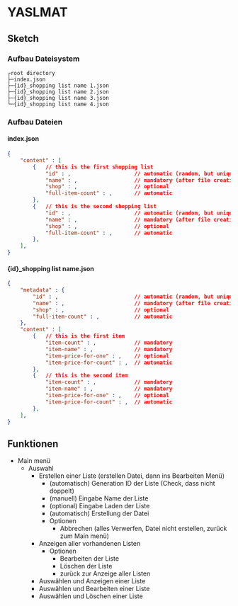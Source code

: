 # YASLMAT

## Sketch

### Aufbau Dateisystem

```
┌root directory
├─index.json
├─{id}_shopping list name 1.json
├─{id}_shopping list name 2.json
├─{id}_shopping list name 3.json
└─{id}_shopping list name 4.json
```

### Aufbau Dateien

#### index.json

```json
{
    "content" : [
        {   // this is the first shopping list
            "id" : ,                    // automatic (random, but unique)
            "name" : ,                  // mandatory (after file creation)
            "shop" : ,                  // optional
            "full-item-count" : ,       // automatic
        },
        {   // this is the second shopping list
            "id" : ,                    // automatic (random, but unique)
            "name" : ,                  // mandatory (after file creation)
            "shop" : ,                  // optional
            "full-item-count" : ,       // automatic
        },
    ],
}
```

#### {id}_shopping list name.json

```json
{
    "metadata" : {
        "id" : ,                        // automatic (random, but unique)
        "name" : ,                      // mandatory (after file creation)
        "shop" : ,                      // optional
        "full-item-count" : ,           // automatic
    },
    "content" : [
        {   // this is the first item
            "item-count" : ,            // mandatory
            "item-name" : ,             // mandatory
            "item-price-for-one" : ,    // optional
            "item-price-for-count" : ,  // automatic
        },
        {   // this is the second item
            "item-count" : ,            // mandatory
            "item-name" : ,             // mandatory
            "item-price-for-one" : ,    // optional
            "item-price-for-count" : ,  // automatic
        },
    ],
}
```

## Funktionen

- Main menü
  - Auswahl
    - Erstellen einer Liste (erstellen Datei, dann ins Bearbeiten Menü)
      - (automatisch) Generation ID der Liste (Check, dass nicht doppelt)
      - (manuell) Eingabe Name der Liste
      - (optional) Eingabe Laden der Liste
      - (automatisch) Erstellung der Datei
      - Optionen
        - Abbrechen (alles Verwerfen, Datei nicht erstellen, zurück zum Main menü)
    - Anzeigen aller vorhandenen Listen
      - Optionen
        - Bearbeiten der Liste
        - Löschen der Liste
        - zurück zur Anzeige aller Listen
    - Auswählen und Anzeigen einer Liste
    - Auswählen und Bearbeiten einer Liste
    - Auswählen und Löschen einer Liste
